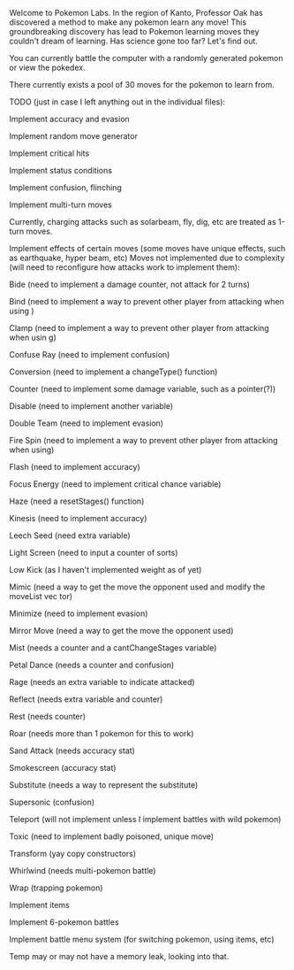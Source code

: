 Welcome to Pokemon Labs.
In the region of Kanto, Professor Oak has discovered a method to make any pokemon learn any move!
This groundbreaking discovery has lead to Pokemon learning moves they couldn't dream of learning.
Has science gone too far? Let's find out.


You can currently battle the computer with a randomly generated pokemon or view the pokedex.

There currently exists a pool of 30 moves for the pokemon to learn from.


TODO (just in case I left anything out in the individual files):

Implement accuracy and evasion

Implement random move generator

Implement critical hits

Implement status conditions

Implement confusion, flinching

Implement multi-turn moves


Currently, charging attacks such as solarbeam, fly, dig, etc are treated
as 1-turn moves.

Implement effects of certain moves (some moves have unique effects, such as earthquake, hyper beam, etc)
Moves not implemented due to complexity (will need to reconfigure how attacks work to implement them):


Bide (need to implement a damage counter, not attack for 2 turns)

Bind (need to implement a way to prevent other player from attacking when using
)

Clamp (need to implement a way to prevent other player from attacking when usin
g)

Confuse Ray (need to implement confusion)

Conversion (need to implement a changeType() function)

Counter (need to implement some damage variable, such as a pointer(?))

Disable (need to implement another variable)

Double Team (need to implement evasion)

Fire Spin (need to implement a way to prevent other player from attacking when
using)

Flash (need to implement accuracy)

Focus Energy (need to implement critical chance variable)

Haze (need a resetStages() function)

Kinesis (need to implement accuracy)

Leech Seed (need extra variable)

Light Screen (need to input a counter of sorts)

Low Kick (as I haven't implemented weight as of yet)

Mimic (need a way to get the move the opponent used and modify the moveList vec
tor)

Minimize (need to implement evasion)

Mirror Move (need a way to get the move the opponent used)

Mist (needs a counter and a cantChangeStages variable)

Petal Dance (needs a counter and confusion)

Rage (needs an extra variable to indicate attacked)

Reflect (needs extra variable and counter)

Rest (needs counter)

Roar (needs more than 1 pokemon for this to work)

Sand Attack (needs accuracy stat)

Smokescreen (accuracy stat)

Substitute (needs a way to represent the substitute)

Supersonic (confusion)

Teleport (will not implement unless I implement battles with wild pokemon)

Toxic (need to implement badly poisoned, unique move)

Transform (yay copy constructors)

Whirlwind (needs multi-pokemon battle)

Wrap (trapping pokemon)



Implement items

Implement 6-pokemon battles

Implement battle menu system (for switching pokemon, using items, etc)


Temp may or may not have a memory leak, looking into that.